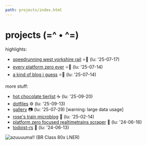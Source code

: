 ```yaml
---
path: projects/index.html
---
```

# projects (=^ • ^=)
highlights:

- [speedrunning west yorkshire rail](/projects/wymetro) ⭐🚆 (lu: '25-07-17)
- [every platform zero ever](/projects/plat0) ⭐🚆 (lu: '25-07-14)
- [a kind of blog i guess](/blog) ⭐📖 (lu: '25-07-14)

more stuff:

- [hot chocolate tierlist](/projects/hot-choc) ☕ (lu: '25-09-20)
- [dotfiles](/projects/dotfiles) ⚙️ (lu: '25-09-13)
- [gallery](/gallery) 📷 (lu: '25-07-29) \[warning: large data usage\]
- [rose's train microblog](/train) 🚆 (lu: '25-02-14)
- [platform zero focused realtimetrains scraper](/projects/plat0-scraper) 🦀 (lu: '24-06-16)
- [todoist-rs](/projects/todoist-rs) 🦀 (lu: '24-06-13)

![azuuuuma!! (BR Class 80x LNER)](/assets/azuuuma.webp "zoom! it's an azuma! (thats BR class 800)")


